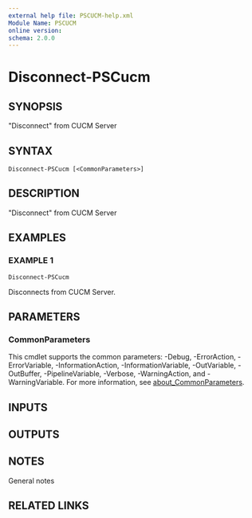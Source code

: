 ```yaml
---
external help file: PSCUCM-help.xml
Module Name: PSCUCM
online version:
schema: 2.0.0
---
```


# Disconnect-PSCucm

## SYNOPSIS
"Disconnect" from CUCM Server

## SYNTAX

```
Disconnect-PSCucm [<CommonParameters>]
```

## DESCRIPTION
"Disconnect" from CUCM Server

## EXAMPLES

### EXAMPLE 1
```
Disconnect-PSCucm
```

Disconnects from CUCM Server.

## PARAMETERS

### CommonParameters
This cmdlet supports the common parameters: -Debug, -ErrorAction, -ErrorVariable, -InformationAction, -InformationVariable, -OutVariable, -OutBuffer, -PipelineVariable, -Verbose, -WarningAction, and -WarningVariable. For more information, see [about_CommonParameters](http://go.microsoft.com/fwlink/?LinkID=113216).

## INPUTS

## OUTPUTS

## NOTES
General notes

## RELATED LINKS
